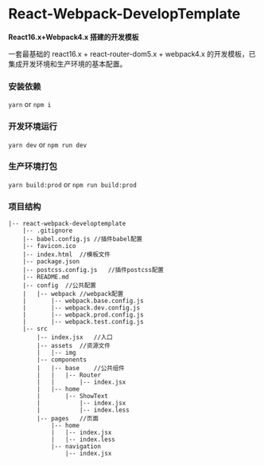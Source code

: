 # React-Webpack-DevelopTemplate

**React16.x+Webpack4.x 搭建的开发模板**

一套最基础的 react16.x + react-router-dom5.x + webpack4.x 的开发模板，已集成开发环境和生产环境的基本配置。

### 安装依赖

`yarn` or `npm i`

### 开发环境运行

`yarn dev` or `npm run dev`

### 生产环境打包

`yarn build:prod` or `npm run build:prod`

### 项目结构
```
|-- react-webpack-developtemplate
    |-- .gitignore
    |-- babel.config.js //插件babel配置
    |-- favicon.ico
    |-- index.html  //模板文件
    |-- package.json
    |-- postcss.config.js   //插件postcss配置
    |-- README.md
    |-- config  //公共配置
    |   |-- webpack //webpack配置
    |       |-- webpack.base.config.js
    |       |-- webpack.dev.config.js
    |       |-- webpack.prod.config.js
    |       |-- webpack.test.config.js
    |-- src
        |-- index.jsx   //入口
        |-- assets  //资源文件
        |   |-- img
        |-- components
        |   |-- base    //公共组件
        |   |   |-- Router
        |   |       |-- index.jsx
        |   |-- home
        |       |-- ShowText
        |           |-- index.jsx
        |           |-- index.less
        |-- pages	//页面
            |-- home
            |   |-- index.jsx
            |   |-- index.less
            |-- navigation
                |-- index.jsx
```
